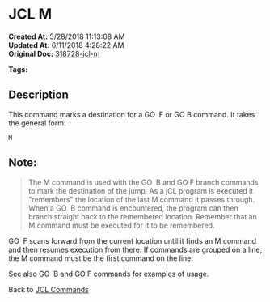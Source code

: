 # JCL M

**Created At:** 5/28/2018 11:13:08 AM  
**Updated At:** 6/11/2018 4:28:22 AM  
**Original Doc:** [318728-jcl-m](https://docs.jbase.com/45792-jcl/318728-jcl-m)  

**Tags:**
<badge text='go' vertical='middle' />
<badge text='jcl' vertical='middle' />

## Description 

This command marks a destination for a GO  F or GO B command. It takes the general form:

```
M
```

## Note: 


> The M command is used with the GO  B and GO F branch commands to mark the destination of the jump. As a jCL program is executed it "remembers" the location of the last M command it passes through. When a GO  B command is encountered, the program can then branch straight back to the remembered location. Remember that an M command must be executed for it to be remembered.


GO  F scans forward from the current location until it finds an M command and then resumes execution from there. If commands are grouped on a line, the M command must be the first command on the line.

See also GO  B and GO F commands for examples of usage.



Back to [JCL Commands](./../jcl-commands)
